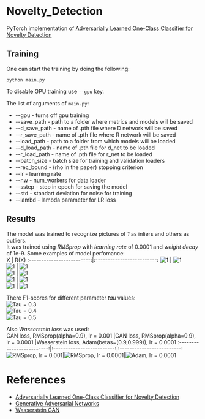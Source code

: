 # Novelty_Detection
PyTorch implementation of [Adversarially Learned One-Class Classifier for Novelty Detection](https://arxiv.org/abs/1802.09088)

## Training  
One can start the training by doing the following:  
```
python main.py
```
To __disable__ GPU training use ```--gpu``` key.  

The list of arguments of ```main.py```:  
- --gpu - turns off gpu training  
- --save_path - path to a folder where metrics and models will be saved  
- --d_save_path - name of .pth file where D network will be saved  
- --r_save_path - name of .pth file where R network will be saved  
- --load_path - path to a folder from which models will be loaded  
- --d_load_path - name of .pth file for d_net to be loaded  
- --r_load_path - name of .pth file for r_net to be loaded  
- --batch_size - batch size for training and validation loaders  
- --rec_bound - (rho in the paper) stopping criterion  
- --lr - learning rate  
- --nw - num_workers for data loader  
- --sstep - step in epoch for saving the model  
- --std - standart deviation for noise for training  
- --lambd - lambda parameter for LR loss  

## Results  
The model was trained to recognize pictures of _1_ as inliers and others as outliers.  
It was trained using _RMSprop_ with _learning rate_ of 0.0001 and _weight decay_ of 1e-9. 
Some examples of model perfomance:  
X           |  R(X)
:-------------------------:|:-------------------------:
![1](./assets/1.jpg) | ![1](./assets/1rec.jpg)  
![1](./assets/2.jpg) | ![1](./assets/2rec.jpg)  
![1](./assets/3.jpg) | ![1](./assets/3rec.jpg)  
![1](./assets/6.jpg) | ![1](./assets/6rec.jpg)  
![1](./assets/7.jpg) | ![1](./assets/7rec.jpg)  

There F1-scores for different parameter _tau_ values:  
![Tau = 0.3](./assets/0.3.png)  
![Tau = 0.4](./assets/0.4.png)  
![Tau = 0.5](./assets/0.5.png)    

Also _Wasserstein loss_ was used:  
GAN loss, RMSprop(alpha=0.9), lr = 0.001 |GAN loss, RMSprop(alpha=0.9), lr = 0.0001 |Wasserstein loss, Adam(betas=(0.9,0.999)), lr = 0.0001
:-------------------------:|:-------------------------:|:-------------------------:
![RMSprop, lr = 0.001](./assets/rec_loss_gan0.001.jpg)|![RMSprop, lr = 0.0001](./assets/rec_loss_0.0001.jpg)|![Adam, lr = 0.0001](./assets/rec_loss_ws.jpg)  

# References  
- [Adversarially Learned One-Class Classifier for Novelty Detection](https://arxiv.org/abs/1802.09088)  
- [Generative Adversarial Networks](https://arxiv.org/abs/1406.2661)  
- [Wasserstein GAN](https://arxiv.org/abs/1701.07875)